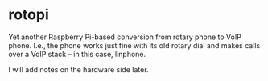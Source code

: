 rotopi
======

Yet another Raspberry Pi-based conversion from rotary phone to VoIP phone. I.e., the phone works just fine with its old rotary dial and makes calls over a VoIP stack – in this case, linphone.

I will add notes on the hardware side later.

